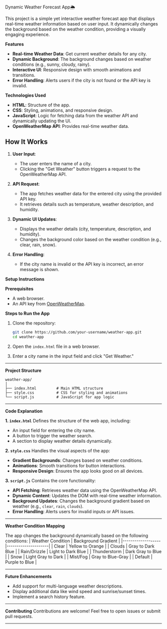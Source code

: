 
 Dynamic Weather Forecast App🌦️

This project is a simple yet interactive weather forecast app that displays real-time weather information based on user input. It dynamically changes the background based on the weather condition, providing a visually engaging experience.



**Features**
- **Real-time Weather Data**: Get current weather details for any city.
- **Dynamic Background**: The background changes based on weather conditions (e.g., sunny, cloudy, rainy).
- **Interactive UI**: Responsive design with smooth animations and transitions.
- **Error Handling**: Alerts users if the city is not found or the API key is invalid.



**Technologies Used**
- **HTML**: Structure of the app.
- **CSS**: Styling, animations, and responsive design.
- **JavaScript**: Logic for fetching data from the weather API and dynamically updating the UI.
- **OpenWeatherMap API**: Provides real-time weather data.
  

## **How It Works**

1. **User Input**:
   - The user enters the name of a city.
   - Clicking the "Get Weather" button triggers a request to the OpenWeatherMap API.

2. **API Request**:
   - The app fetches weather data for the entered city using the provided API key.
   - It retrieves details such as temperature, weather description, and humidity.

3. **Dynamic UI Updates**:
   - Displays the weather details (city, temperature, description, and humidity).
   - Changes the background color based on the weather condition (e.g., clear, rain, snow).

4. **Error Handling**:
   - If the city name is invalid or the API key is incorrect, an error message is shown.


 **Setup Instructions**

 **Prerequisites**
- A web browser.
- An API key from [OpenWeatherMap](https://openweathermap.org/).

 **Steps to Run the App**
1. Clone the repository:
   ```bash
   git clone https://github.com/your-username/weather-app.git
   cd weather-app
   ```

2. Open the `index.html` file in a web browser.

3. Enter a city name in the input field and click "Get Weather."

---

**Project Structure**

```
weather-app/
│
├── index.html         # Main HTML structure
├── style.css          # CSS for styling and animations
└── script.js          # JavaScript for app logic
```

---

**Code Explanation**

 **1. `index.html`**
Defines the structure of the web app, including:
- An input field for entering the city name.
- A button to trigger the weather search.
- A section to display weather details dynamically.

 **2. `style.css`**
Handles the visual aspects of the app:
- **Gradient Backgrounds**: Changes based on weather conditions.
- **Animations**: Smooth transitions for button interactions.
- **Responsive Design**: Ensures the app looks good on all devices.

**3. `script.js`**
Contains the core functionality:
- **API Fetching**: Retrieves weather data using the OpenWeatherMap API.
- **Dynamic Content**: Updates the DOM with real-time weather information.
- **Background Updates**: Changes the background gradient based on weather (e.g., `clear`, `rain`, `clouds`).
- **Error Handling**: Alerts users for invalid inputs or API issues.

---

 **Weather Condition Mapping**

The app changes the background dynamically based on the following conditions:
| Weather Condition | Background Gradient |
|-------------------|---------------------|
| Clear             | Yellow to Orange    |
| Clouds            | Gray to Dark Blue   |
| Rain/Drizzle      | Light to Dark Blue  |
| Thunderstorm      | Dark Gray to Blue   |
| Snow              | Light Gray to Dark  |
| Mist/Fog          | Gray to Blue-Gray   |
| Default           | Purple to Blue      |

---

**Future Enhancements**
- Add support for multi-language weather descriptions.
- Display additional data like wind speed and sunrise/sunset times.
- Implement a search history feature.

---

**Contributing**
Contributions are welcome! Feel free to open issues or submit pull requests.

---

